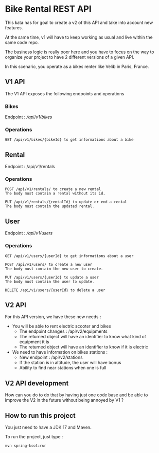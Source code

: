 # Bike Rental REST API

This kata has for goal to create a v2 of this API and take into account new features.

At the same time, v1 will have to keep working as usual and live within the same code repo.

The business logic is really poor here and you have to focus on the way to organize your project to have 2 different versions of a given API.

In this scenario, you operate as a bikes renter like Velib in Paris, France.

## V1 API
The V1 API exposes the following endpoints and operations

### Bikes
Endpoint : _/api/v1/bikes_

### Operations
```
GET /api/v1/bikes/{bikeId} to get informations about a bike
```

## Rental
Endpoint : /api/v1/rentals

### Operations
```
POST /api/v1/rentals/ to create a new rental
The body must contain a rental without its id.
```

```
PUT /api/v1/rentals/{rentalId} to update or end a rental
The body must contain the updated rental.
```

## User
Endpoint : _/api/v1/users_

### Operations
```
GET /api/v1/users/{userId} to get informations about a user
```
```
POST /api/v1/users/ to create a new user
The body must contain the new user to create.
```
```
PUT /api/v1/users/{userId} to update a user
The body must contain the user to update.
```
```
DELETE /api/v1/users/{userId} to delete a user
```

## V2 API
For this API version, we have these new needs :
* You will be able to rent electric scooter and bikes
  * The endpoint changes : /api/v2/equipments
  * The returned object will have an identifier to know what kind of equipment it is
  * The returned object will have an identifier to know if it is electric
* We need to have information on bikes stations :
  * New endpoint : /api/v2/stations
  * If the station is in altitude, the user will have bonus
  * Ability to find near stations when one is full

## V2 API development
How can you do to do that by having just one code base and be able to improve the V2 in the future without being annoyed by V1 ?

## How to run this project
You just need to have a JDK 17 and Maven.

To run the project, just type :
```shell
mvn spring-boot:run
```